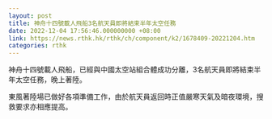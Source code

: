 ```yaml
---
layout: post
title: 神舟十四號載人飛船3名航天員即將結束半年太空任務
date: 2022-12-04 17:56:46.000000000 +08:00
link: https://news.rthk.hk/rthk/ch/component/k2/1678409-20221204.htm
categories: rthk
---
```


神舟十四號載人飛船，已經與中國太空站組合體成功分離，3名航天員即將結束半年太空任務，晚上著陸。

東風著陸場已做好各項準備工作，由於航天員返回時正值嚴寒天氣及暗夜環境，搜救要求亦相應提高。
